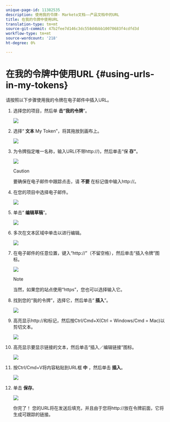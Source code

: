 ```yaml
---
unique-page-id: 11382535
description: 使用我的令牌- Marketo文档——产品文档中的URL
title: 在我的令牌中使用URL
translation-type: tm+mt
source-git-commit: 47b2fee7d146c3dc558d4bbb10070683f4cdfd3d
workflow-type: tm+mt
source-wordcount: '218'
ht-degree: 0%

---
```



# 在我的令牌中使用URL {#using-urls-in-my-tokens}

请按照以下步骤使用我的令牌在电子邮件中插入URL。

1. 选择您的项目，然后单 **击“我的令牌**”。

   ![](assets/one-4.png)

1. 选择“ **文本** My Token”，将其拖放到画布上。

   ![](assets/two-4.png)

1. 为令牌指定唯一名称，输入URL(不带http://)，然后单击“保 **存”**。

   ![](assets/three-4.png)

   >[!CAUTION]
   >
   >要确保在电子邮件中跟踪点击，请 **不要** 在标记值中输入http://。

1. 在您的项目中选择电子邮件。

   ![](assets/four-3.png)

1. 单击“ **编辑草稿**”。

   ![](assets/five-3.png)

1. 多次在文本区域中单击以进行编辑。

   ![](assets/six-1.png)

1. 在电子邮件的任意位置，键入“http://”（不留空格），然后单击“插入令牌”图标。

   ![](assets/seven.png)

   >[!NOTE]
   >
   >当然，如果您的站点使用“https”，您也可以选择输入它。

1. 找到您的“我的令牌”，选择它，然后单击“ **插入**”。

   ![](assets/eight.png)

1. 高亮显示http://和标记，然后按Ctrl/Cmd+X(Ctrl = Windows/Cmd = Mac)以剪切文本。

   ![](assets/nine.png)

1. 高亮显示要显示链接的文本，然后单击“插入／编辑链接”图标。

   ![](assets/ten.png)

1. 按Ctrl/Cmd+V将内容粘贴到URL框 **中** ，然后单击 **插入**。

   ![](assets/eleven.png)

1. 单击 **保存**。

   ![](assets/twelve.png)

   你完了！ 您的URL将在发送后填充，并且由于您将http://放在令牌前面，它将生成可跟踪的链接。

